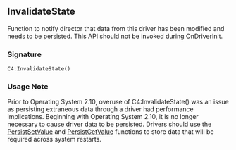 ## InvalidateState

Function to notify director that data from this driver has been modified and needs to be persisted. This API should not be invoked during OnDriverInit.


### Signature

`C4:InvalidateState()`


### Usage Note

Prior to Operating System 2.10, overuse of C4:InvalidateState() was an issue as persisting extraneous data through a driver had performance implications. Beginning with Operating System 2.10, it is no longer necessary to cause driver data to be persisted. Drivers should use the [PersistSetValue][1] and [PersistGetValue][2] functions to store data that will be required across system restarts.

[1]:	https://snap-one.github.io/docs-driverworks-api/#persistence-interface-persistsetvalue
[2]:	https://snap-one.github.io/docs-driverworks-api/#persistence-interface-persistgetvalue